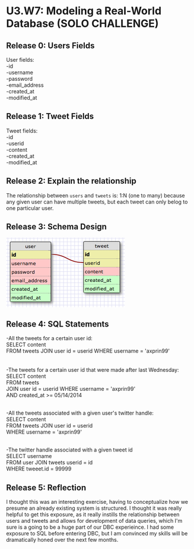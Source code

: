 # U3.W7: Modeling a Real-World Database (SOLO CHALLENGE)

## Release 0: Users Fields
User fields:<br>
-id<br>
-username<br>
-password<br>
-email_address<br>
-created_at<br>
-modified_at<br>

## Release 1: Tweet Fields
Tweet fields:<br>
-id<br>
-userid<br>
-content<br>
-created_at<br>
-modified_at<br>

## Release 2: Explain the relationship
The relationship between `users` and `tweets` is: 
1:N (one to many) because any given user can have multiple tweets, but each tweet can only belog to one particular user.

## Release 3: Schema Design
<img src="https://github.com/axprin/phase_0_unit_3/blob/master/week_7/imgs/Screen%20Shot%202014-05-18%20at%201.15.16%20PM.png?raw=true" alt="" /></a>

## Release 4: SQL Statements
-All the tweets for a certain user id:<br>SELECT content<br>
FROM tweets JOIN user id = userid
WHERE username = 'axprin99'<br>
<br><br>
-The tweets for a certain user id that were made after last Wednesday:<br>
SELECT content<br>
FROM tweets<br> JOIN user id = userid
WHERE username = 'axprin99'<br>
AND created_at >= 05/14/2014<br><br>

-All the tweets associated with a given user's twitter handle:<br>
SELECT content<br>
FROM tweets JOIN user id = userid<br>
WHERE username = 'axprin99'<br><br>

-The twitter handle associated with a given tweet id<br>
SELECT username<br>
FROM user JOIN tweets userid = id<br>
WHERE tweeet.id = 99999 

## Release 5: Reflection
I thought this was an interesting exercise, having to conceptualize how we presume an already existing system is structured. I thought it was really helpful to get this exposure, as it really instills the relationship between users and tweets and allows for development of data queries, which I'm sure is a going to be a huge part of our DBC experieince. I had some exposure to SQL before entering DBC, but I am convinced my skills will be dramatically honed over the next few months. 